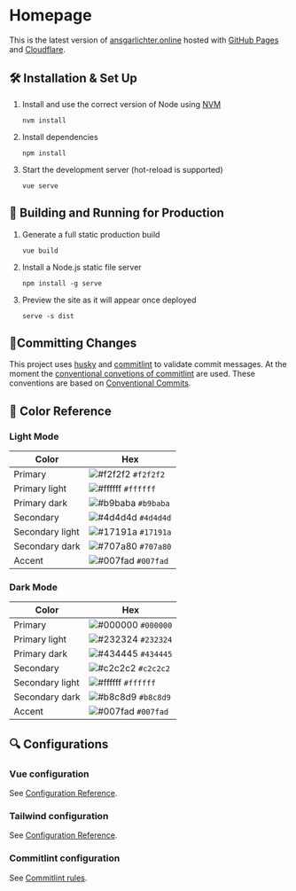 # Homepage
This is the latest version of [ansgarlichter.online](https://ansgarlichter.online) hosted with [GitHub Pages](https://pages.github.com/) and [Cloudflare](https://www.cloudflare.com/).

## 🛠 Installation & Set Up

1. Install and use the correct version of Node using [NVM](https://github.com/nvm-sh/nvm)

   ```
   nvm install
   ```
2. Install dependencies

   ```
   npm install
   ```

3. Start the development server (hot-reload is supported)

   ```
   vue serve
   ```

## 🚀 Building and Running for Production

1. Generate a full static production build

   ```
   vue build
   ```

2. Install a Node.js static file server
   
   ```
   npm install -g serve
   ```
  
3. Preview the site as it will appear once deployed

   ```
   serve -s dist
   ```

## 📜Committing Changes
This project uses [husky](https://typicode.github.io/husky/#/) and [commitlint](https://commitlint.js.org/#/) to validate commit messages.
At the moment the [conventional convetions of commitlint](https://github.com/conventional-changelog/commitlint/tree/master/@commitlint/config-conventional) are used. These conventions are based on [Conventional Commits](https://github.com/conventional-changelog/commitlint/tree/master/@commitlint/config-conventional).

## 🎨 Color Reference

### Light Mode

| Color           | Hex                                                                |
| --------------- | ------------------------------------------------------------------ |
| Primary         | ![#f2f2f2](https://via.placeholder.com/15/f2f2f2/000000?text=+) `#f2f2f2` |
| Primary light   | ![#ffffff](https://via.placeholder.com/15/ffffff/000000?text=+) `#ffffff` |
| Primary dark    | ![#b9baba](https://via.placeholder.com/15/b9baba/000000?text=+) `#b9baba` |
| Secondary       | ![#4d4d4d](https://via.placeholder.com/15/4d4d4d/000000?text=+) `#4d4d4d` |
| Secondary light | ![#17191a](https://via.placeholder.com/15/17191a/000000?text=+) `#17191a` |
| Secondary dark  | ![#707a80](https://via.placeholder.com/15/707a80/000000?text=+) `#707a80` |
| Accent          | ![#007fad](https://via.placeholder.com/15/007fad/000000?text=+) `#007fad` |

### Dark Mode

| Color           | Hex                                                                |
| --------------- | ------------------------------------------------------------------ |
| Primary         | ![#000000](https://via.placeholder.com/15/000000/000000?text=+) `#000000` |
| Primary light   | ![#232324](https://via.placeholder.com/15/232324/000000?text=+) `#232324` |
| Primary dark    | ![#434445](https://via.placeholder.com/15/434445/000000?text=+) `#434445` |
| Secondary       | ![#c2c2c2](https://via.placeholder.com/15/c2c2c2/000000?text=+) `#c2c2c2` |
| Secondary light | ![#ffffff](https://via.placeholder.com/15/ffffff/000000?text=+) `#ffffff` |
| Secondary dark  | ![#b8c8d9](https://via.placeholder.com/15/b8c8d9/000000?text=+) `#b8c8d9` |
| Accent          | ![#007fad](https://via.placeholder.com/15/007fad/000000?text=+) `#007fad` |


## 🔍 Configurations
### Vue configuration
See [Configuration Reference](https://cli.vuejs.org/config/).

### Tailwind configuration
See [Configuration Reference](https://tailwindcss.com/docs/configuration).

### Commitlint configuration
See [Commitlint rules](https://commitlint.js.org/#/reference-rules).
